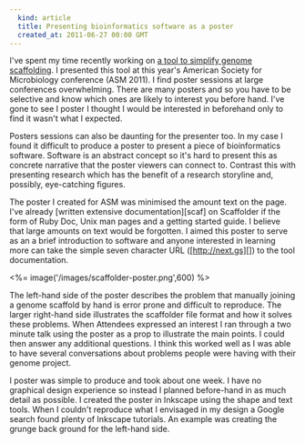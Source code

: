```yaml
---
  kind: article
  title: Presenting bioinformatics software as a poster
  created_at: 2011-06-27 00:00 GMT
---
```


I've spent my time recently working on [a tool to simplify genome
scaffolding][post]. I presented this tool at this year's American Society for
Microbiology conference (ASM 2011). I find poster sessions at large conferences
overwhelming. There are many posters and so you have to be selective and know
which ones are likely to interest you before hand. I've gone to see I poster
I thought I would be interested in beforehand only to find it wasn't what
I expected.

Posters sessions can also be daunting for the presenter too. In my case I found
it difficult to produce a poster to present a piece of bioinformatics software.
Software is an abstract concept so it's hard to present this as concrete
narrative that the poster viewers can connect to. Contrast this with presenting
research which has the benefit of a research storyline and, possibly,
eye-catching figures.

The poster I created for ASM was minimised the amount text on the page. I've
already [written extensive documentation][scaf] on Scaffolder if the form of
Ruby Doc, Unix man pages and a getting started guide. I believe that large
amounts on text would be forgotten. I aimed this poster to serve as an a brief
introduction to software and anyone interested in learning more can take the
simple seven character URL ([http://next.gs][]) to the tool documentation.

<%= image('/images/scaffolder-poster.png',600) %>

The left-hand side of the poster describes the problem that manually joining
a genome scaffold by hand is error prone and difficult to reproduce. The larger
right-hand side illustrates the scaffolder file format and how it solves these
problems. When Attendees expressed an interest I ran through a two minute talk
using the poster as a prop to illustrate the main points. I could then answer
any additional questions. I think this worked well as I was able to have
several conversations about problems people were having with their genome
project.

I poster was simple to produce and took about one week. I have no graphical
design experience so instead I planned before-hand in as much detail as
possible. I created the poster in Inkscape using the shape and text tools. When
I couldn't reproduce what I envisaged in my design a Google search found plenty
of Inkscape tutorials. An example was creating the grunge back ground for the
left-hand side.

[scaffolder]: http://next.gs
[post]: /research/experiments-in-genome-scaffolding-and-peer-review/
